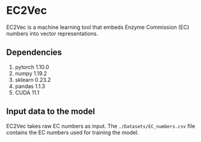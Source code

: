 # EC2Vec
EC2Vec is a machine learning tool that embeds Enzyme Commission (EC) numbers into vector representations.
## Dependencies
1. pytorch 1.10.0
3. numpy 1.19.2
4. sklearn 0.23.2
5. pandas 1.1.3
6. CUDA 11.1
## Input data to the model
EC2Vec takes raw EC numbers as input. 
The ```./Datasets/EC_numbers.csv``` file contains the EC numbers used for training the model.

